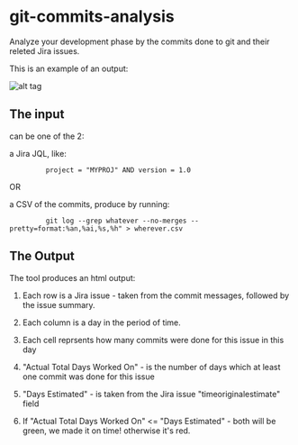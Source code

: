 # git-commits-analysis
Analyze your development phase by the commits done to git and their releted Jira issues.

This is an example of an output:

![alt tag](https://github.com/oridanus/git-commits-analysis/blob/master/example-results.png)

## The input 
can be one of the 2:

a Jira JQL, like:
```
         project = "MYPROJ" AND version = 1.0
```

OR

a CSV of the commits, produce by running:
```
         git log --grep whatever --no-merges --pretty=format:%an,%ai,%s,%h" > wherever.csv
```
## The Output
The tool produces an html output: 

1. Each row is a Jira issue - taken from the commit messages, followed by the issue summary.

2. Each column is a day in the period of time.

3. Each cell reprsents how many commits were done for this issue in this day

4. "Actual Total Days Worked On" - is the number of days which at least one commit was done for this issue

5. "Days Estimated" - is taken from the Jira issue "timeoriginalestimate" field

6. If "Actual Total Days Worked On" <= "Days Estimated" - both will be green, we made it on time! otherwise it's red.

